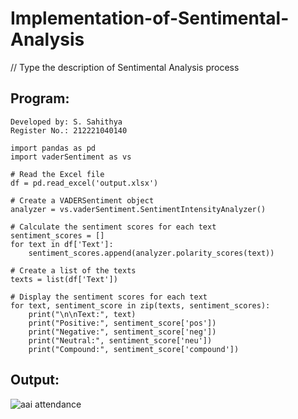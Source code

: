 # Implementation-of-Sentimental-Analysis
// Type the description of Sentimental Analysis process
## Program:
```
Developed by: S. Sahithya
Register No.: 212221040140
```
```
import pandas as pd
import vaderSentiment as vs

# Read the Excel file
df = pd.read_excel('output.xlsx')

# Create a VADERSentiment object
analyzer = vs.vaderSentiment.SentimentIntensityAnalyzer()

# Calculate the sentiment scores for each text
sentiment_scores = []
for text in df['Text']:
    sentiment_scores.append(analyzer.polarity_scores(text))

# Create a list of the texts
texts = list(df['Text'])

# Display the sentiment scores for each text
for text, sentiment_score in zip(texts, sentiment_scores):
    print("\n\nText:", text)
    print("Positive:", sentiment_score['pos'])
    print("Negative:", sentiment_score['neg'])
    print("Neutral:", sentiment_score['neu'])
    print("Compound:", sentiment_score['compound'])
```

## Output:
![aai attendance](https://github.com/Sahithya373/Implementation-of-Sentimental-Analysis/assets/147017926/50097d99-2e69-487b-9b28-c7b61a5c2df1)



